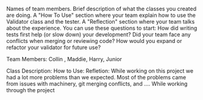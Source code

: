 Names of team members.
Brief description of what the classes you created are doing.
A "How To Use" section where your team explain how to use the Validator class and the tester.
A "Reflection" section where your team talks about the experience. You can use these questions to start:
How did writing tests first help (or slow down) your development?
Did your team face any conflicts when merging or reviewing code?
How would you expand or refactor your validator for future use?

Team Members: Collin , Maddie, Harry, Junior 

Class Description:
How to Use:
Refletion: While working on this project we had a lot more problems than we expected. Most of the problems came from issues with machinery, git merging conflicts, and .... While working through the project 
